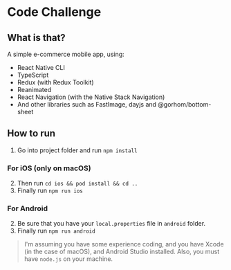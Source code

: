 # Code Challenge

## What is that?

A simple e-commerce mobile app, using:

- React Native CLI
- TypeScript
- Redux (with Redux Toolkit)
- Reanimated
- React Navigation (with the Native Stack Navigation)
- And other libraries such as FastImage, dayjs and @gorhom/bottom-sheet

## How to run

1. Go into project folder and run
   `npm install`

### For iOS (only on macOS)

2. Then run `cd ios && pod install && cd ..`
3. Finally run `npm run ios`

### For Android

2. Be sure that you have your `local.properties` file in `android` folder.
3. Finally run `npm run android`

> I'm assuming you have some experience coding, and you have Xcode (in the case of macOS), and Android Studio installed. Also, you must have `node.js` on your machine.
